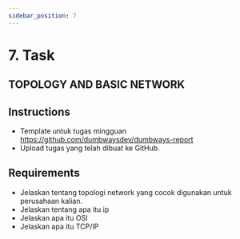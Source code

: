 ```yaml
---
sidebar_position: 7
---
```


# 7. Task


## TOPOLOGY AND BASIC NETWORK

## Instructions
- Template untuk tugas mingguan https://github.com/dumbwaysdev/dumbways-report
- Upload tugas yang telah dibuat ke GitHub.

## Requirements
- Jelaskan tentang topologi network yang cocok digunakan untuk perusahaan kalian.
- Jelaskan tentang apa itu ip 
- Jelaskan apa itu OSI
- Jelaskan apa itu TCP/IP

